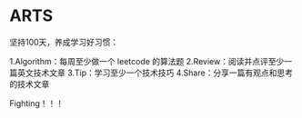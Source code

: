 # ARTS

坚持100天，养成学习好习惯：

1.Algorithm：每周至少做一个 leetcode 的算法题
2.Review：阅读并点评至少一篇英文技术文章
3.Tip：学习至少一个技术技巧
4.Share：分享一篇有观点和思考的技术文章



Fighting！！！

